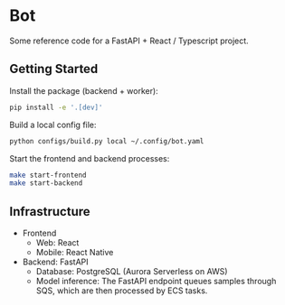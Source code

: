 # Bot

Some reference code for a FastAPI + React / Typescript project.

## Getting Started

Install the package (backend + worker):

```bash
pip install -e '.[dev]'
```

Build a local config file:

```bash
python configs/build.py local ~/.config/bot.yaml
```

Start the frontend and backend processes:

```bash
make start-frontend
make start-backend
```

## Infrastructure

- Frontend
  - Web: React
  - Mobile: React Native
- Backend: FastAPI
  - Database: PostgreSQL (Aurora Serverless on AWS)
  - Model inference: The FastAPI endpoint queues samples through SQS, which are then processed by ECS tasks.
